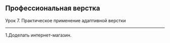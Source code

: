 ## Профессиональная верстка

Урок 7. Практическое применение адаптивной верстки
<br>

---

1.Доделать интернет-магазин.
